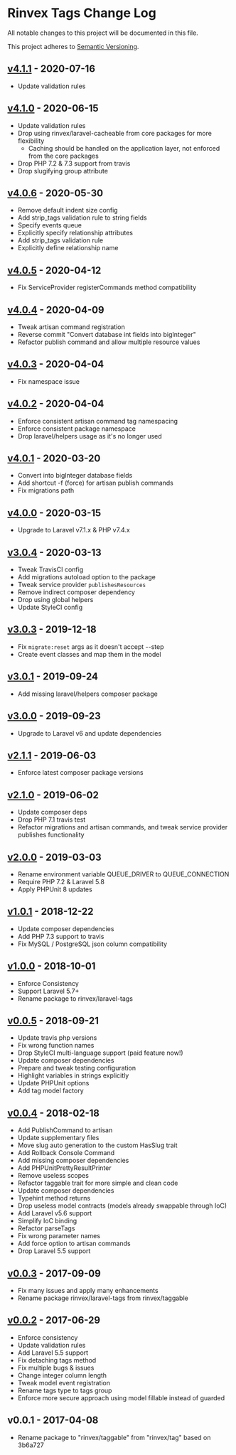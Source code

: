 # Rinvex Tags Change Log

All notable changes to this project will be documented in this file.

This project adheres to [Semantic Versioning](CONTRIBUTING.md).


## [v4.1.1] - 2020-07-16
- Update validation rules

## [v4.1.0] - 2020-06-15
- Update validation rules
- Drop using rinvex/laravel-cacheable from core packages for more flexibility
  - Caching should be handled on the application layer, not enforced from the core packages
- Drop PHP 7.2 & 7.3 support from travis
- Drop slugifying group attribute

## [v4.0.6] - 2020-05-30
- Remove default indent size config
- Add strip_tags validation rule to string fields
- Specify events queue
- Explicitly specify relationship attributes
- Add strip_tags validation rule
- Explicitly define relationship name

## [v4.0.5] - 2020-04-12
- Fix ServiceProvider registerCommands method compatibility

## [v4.0.4] - 2020-04-09
- Tweak artisan command registration
- Reverse commit "Convert database int fields into bigInteger"
- Refactor publish command and allow multiple resource values

## [v4.0.3] - 2020-04-04
- Fix namespace issue

## [v4.0.2] - 2020-04-04
- Enforce consistent artisan command tag namespacing
- Enforce consistent package namespace
- Drop laravel/helpers usage as it's no longer used

## [v4.0.1] - 2020-03-20
- Convert into bigInteger database fields
- Add shortcut -f (force) for artisan publish commands
- Fix migrations path

## [v4.0.0] - 2020-03-15
- Upgrade to Laravel v7.1.x & PHP v7.4.x

## [v3.0.4] - 2020-03-13
- Tweak TravisCI config
- Add migrations autoload option to the package
- Tweak service provider `publishesResources`
- Remove indirect composer dependency
- Drop using global helpers
- Update StyleCI config

## [v3.0.3] - 2019-12-18
- Fix `migrate:reset` args as it doesn't accept --step
- Create event classes and map them in the model

## [v3.0.1] - 2019-09-24
- Add missing laravel/helpers composer package

## [v3.0.0] - 2019-09-23
- Upgrade to Laravel v6 and update dependencies

## [v2.1.1] - 2019-06-03
- Enforce latest composer package versions

## [v2.1.0] - 2019-06-02
- Update composer deps
- Drop PHP 7.1 travis test
- Refactor migrations and artisan commands, and tweak service provider publishes functionality

## [v2.0.0] - 2019-03-03
- Rename environment variable QUEUE_DRIVER to QUEUE_CONNECTION
- Require PHP 7.2 & Laravel 5.8
- Apply PHPUnit 8 updates

## [v1.0.1] - 2018-12-22
- Update composer dependencies
- Add PHP 7.3 support to travis
- Fix MySQL / PostgreSQL json column compatibility

## [v1.0.0] - 2018-10-01
- Enforce Consistency
- Support Laravel 5.7+
- Rename package to rinvex/laravel-tags

## [v0.0.5] - 2018-09-21
- Update travis php versions
- Fix wrong function names
- Drop StyleCI multi-language support (paid feature now!)
- Update composer dependencies
- Prepare and tweak testing configuration
- Highlight variables in strings explicitly
- Update PHPUnit options
- Add tag model factory

## [v0.0.4] - 2018-02-18
- Add PublishCommand to artisan
- Update supplementary files
- Move slug auto generation to the custom HasSlug trait
- Add Rollback Console Command
- Add missing composer dependencies
- Add PHPUnitPrettyResultPrinter
- Remove useless scopes
- Refactor taggable trait for more simple and clean code
- Update composer dependencies
- Typehint method returns
- Drop useless model contracts (models already swappable through IoC)
- Add Laravel v5.6 support
- Simplify IoC binding
- Refactor parseTags
- Fix wrong parameter names
- Add force option to artisan commands
- Drop Laravel 5.5 support

## [v0.0.3] - 2017-09-09
- Fix many issues and apply many enhancements
- Rename package rinvex/laravel-tags from rinvex/taggable

## [v0.0.2] - 2017-06-29
- Enforce consistency
- Update validation rules
- Add Laravel 5.5 support
- Fix detaching tags method
- Fix multiple bugs & issues
- Change integer column length
- Tweak model event registration
- Rename tags type to tags group
- Enforce more secure approach using model fillable instead of guarded

## v0.0.1 - 2017-04-08
- Rename package to "rinvex/taggable" from "rinvex/tag" based on 3b6a727

[v4.1.1]: https://github.com/rinvex/laravel-tags/compare/v4.1.0...v4.1.1
[v4.1.0]: https://github.com/rinvex/laravel-tags/compare/v4.0.6...v4.1.0
[v4.0.6]: https://github.com/rinvex/laravel-tags/compare/v4.0.5...v4.0.6
[v4.0.5]: https://github.com/rinvex/laravel-tags/compare/v4.0.4...v4.0.5
[v4.0.4]: https://github.com/rinvex/laravel-tags/compare/v4.0.3...v4.0.4
[v4.0.3]: https://github.com/rinvex/laravel-tags/compare/v4.0.2...v4.0.3
[v4.0.2]: https://github.com/rinvex/laravel-tags/compare/v4.0.1...v4.0.2
[v4.0.1]: https://github.com/rinvex/laravel-tags/compare/v4.0.0...v4.0.1
[v4.0.0]: https://github.com/rinvex/laravel-tags/compare/v3.0.4...v4.0.0
[v3.0.4]: https://github.com/rinvex/laravel-tags/compare/v3.0.3...v3.0.4
[v3.0.3]: https://github.com/rinvex/laravel-tags/compare/v3.0.2...v3.0.3
[v3.0.2]: https://github.com/rinvex/laravel-tags/compare/v3.0.1...v3.0.2
[v3.0.1]: https://github.com/rinvex/laravel-tags/compare/v3.0.0...v3.0.1
[v3.0.0]: https://github.com/rinvex/laravel-tags/compare/v2.1.1...v3.0.0
[v2.1.1]: https://github.com/rinvex/laravel-tags/compare/v2.1.0...v2.1.1
[v2.1.0]: https://github.com/rinvex/laravel-tags/compare/v2.0.0...v2.1.0
[v2.0.0]: https://github.com/rinvex/laravel-tags/compare/v1.0.1...v2.0.0
[v1.0.1]: https://github.com/rinvex/laravel-tags/compare/v1.0.0...v1.0.1
[v1.0.0]: https://github.com/rinvex/laravel-tags/compare/v0.0.5...v1.0.0
[v0.0.5]: https://github.com/rinvex/laravel-tags/compare/v0.0.4...v0.0.5
[v0.0.4]: https://github.com/rinvex/laravel-tags/compare/v0.0.3...v0.0.4
[v0.0.3]: https://github.com/rinvex/laravel-tags/compare/v0.0.2...v0.0.3
[v0.0.2]: https://github.com/rinvex/laravel-tags/compare/v0.0.1...v0.0.2
